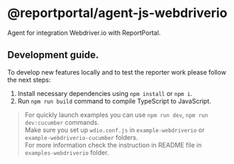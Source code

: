 # @reportportal/agent-js-webdriverio
Agent for integration Webdriver.io with ReportPortal.

## Development guide.

To develop new features locally and to test the reporter work please follow the next steps:

1. Install necessary dependencies using `npm install` or `npm i`.
2. Run `npm run build` command to compile TypeScript to JavaScript.

> For quickly launch examples you can use `npm run dev`, `npm run dev:cucumber` commands.  
> Make sure you set up `wdio.conf.js` in  `example-webdriverio` or  `example-webdriverio-cucumber` folders.  
> For more information check the instruction in README file in `examples-webdriverio` folder.
